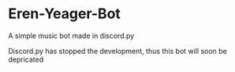 # Eren-Yeager-Bot
A simple music bot made in discord.py

Discord.py has stopped the development, thus this bot will soon be depricated 
